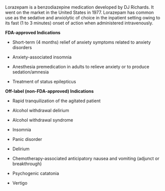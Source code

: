 Lorazepam is a benzodiazepine medication developed by DJ Richards. It went on the market in the United States in 1977. Lorazepam has common use as the sedative and anxiolytic of choice in the inpatient setting owing to its fast (1 to 3 minutes) onset of action when administered intravenously.

**FDA-approved Indications**

- Short-term (4 months) relief of anxiety symptoms related to anxiety disorders

- Anxiety-associated insomnia

- Anesthesia premedication in adults to relieve anxiety or to produce sedation/amnesia

- Treatment of status epilepticus

**Off-label (non-FDA-approved) Indications**

- Rapid tranquilization of the agitated patient

- Alcohol withdrawal delirium

- Alcohol withdrawal syndrome

- Insomnia

- Panic disorder

- Delirium

- Chemotherapy-associated anticipatory nausea and vomiting (adjunct or breakthrough)

- Psychogenic catatonia

- Vertigo